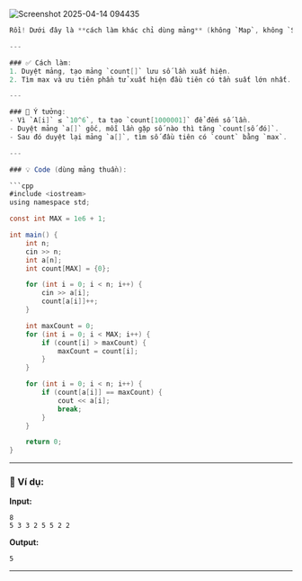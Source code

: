 ![Screenshot 2025-04-14 094435](https://github.com/user-attachments/assets/cda23638-7279-4d44-8b67-fbe77cc215c5)

```java
Rồi! Dưới đây là **cách làm khác chỉ dùng mảng** (không `Map`, không `Set`, chỉ mảng thường) để giải bài **tìm số xuất hiện nhiều nhất**, nếu trùng thì chọn số **xuất hiện trước**.

---

### ✅ Cách làm:
1. Duyệt mảng, tạo mảng `count[]` lưu số lần xuất hiện.
2. Tìm max và ưu tiên phần tử xuất hiện đầu tiên có tần suất lớn nhất.

---

### 🧠 Ý tưởng:
- Vì `A[i]` ≤ `10^6`, ta tạo `count[1000001]` để đếm số lần.
- Duyệt mảng `a[]` gốc, mỗi lần gặp số nào thì tăng `count[số đó]`.
- Sau đó duyệt lại mảng `a[]`, tìm số đầu tiên có `count` bằng `max`.

---

### 💡 Code (dùng mảng thuần):

```cpp
#include <iostream>
using namespace std;

const int MAX = 1e6 + 1;

int main() {
    int n;
    cin >> n;
    int a[n];
    int count[MAX] = {0};

    for (int i = 0; i < n; i++) {
        cin >> a[i];
        count[a[i]]++;
    }

    int maxCount = 0;
    for (int i = 0; i < MAX; i++) {
        if (count[i] > maxCount) {
            maxCount = count[i];
        }
    }

    for (int i = 0; i < n; i++) {
        if (count[a[i]] == maxCount) {
            cout << a[i];
            break;
        }
    }

    return 0;
}
```

---

### 🧪 Ví dụ:
**Input:**
```
8
5 3 3 2 5 5 2 2
```

**Output:**
```
5
```

---
